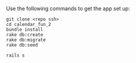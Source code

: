 Use the following commands to get the app set up:

```
git clone <repo ssh>
cd calendar_fun_2
bundle install
rake db:create
rake db:migrate
rake db:seed

rails s
```
